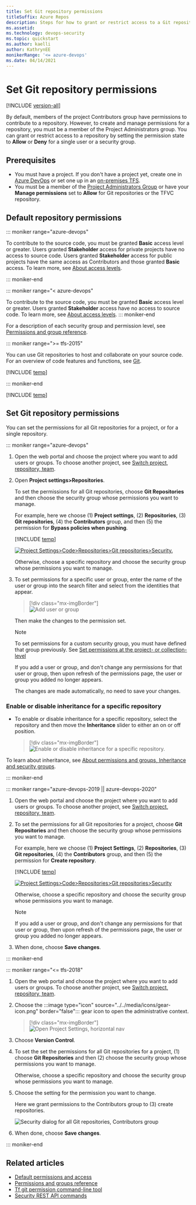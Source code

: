 ```yaml
---
title: Set Git repository permissions
titleSuffix: Azure Repos
description: Steps for how to grant or restrict access to a Git repository feature 
ms.assetid:  
ms.technology: devops-security
ms.topic: quickstart
ms.author: kaelli
author: KathrynEE
monikerRange: '<= azure-devops'
ms.date: 04/14/2021
---
```



# Set Git repository permissions 

[!INCLUDE [version-all](../../includes/version-all.md)]

By default, members of the project Contributors group have permissions to contribute to a repository. However, to create and manage permissions for a repository, you must be a member of the Project Administrators group.  You can grant or restrict access to a repository by setting the permission state to **Allow** or **Deny** for a single user or a security group. 

## Prerequisites

* You must have a project. If you don't have a project yet, create one in [Azure DevOps](../../user-guide/sign-up-invite-teammates.md) or set one up in an [on-premises TFS](../../organizations/projects/create-project.md).
* You must be a member of the [Project Administrators Group](../../organizations/security/set-project-collection-level-permissions.md) or have your **Manage permissions** set to **Allow** for Git repositories or the TFVC repository.  

## Default repository permissions  

::: moniker range="azure-devops"

To contribute to the source code, you must be granted **Basic** access level or greater. Users granted **Stakeholder** access for private projects have no access to source code. Users granted **Stakeholder** access for public projects have the same access as Contributors and those granted **Basic** access. To learn more, see [About access levels](../../organizations/security/access-levels.md).

::: moniker-end

::: moniker range="< azure-devops"

To contribute to the source code, you must be granted **Basic** access level or greater. Users granted **Stakeholder** access have no access to source code. To learn more, see [About access levels](../../organizations/security/access-levels.md).
::: moniker-end

For a description of each security group and permission level, see [Permissions and group reference](../../organizations/security/permissions.md).  

::: moniker range=">= tfs-2015"

You can use Git repositories to host and collaborate on your source code. For an overview of code features and functions, see [Git](index.yml).

[!INCLUDE [temp](../../organizations/security/includes/code-git.md)]

::: moniker-end


<a id="git-repository">  </a>

[!INCLUDE [temp](../../includes/ability-to-find-user-once-added.md)]

## Set Git repository permissions

You can set the permissions for all Git repositories for a project, or for a single repository. 

::: moniker range="azure-devops"

1. Open the web portal and choose the project where you want to add users or groups. To choose another project, see [Switch project, repository, team](../../project/navigation/go-to-project-repo.md).

2. Open **Project settings>Repositories**.  

	To set the permissions for all Git repositories, choose **Git Repositories** and then choose the security group whose permissions you want to manage. 

	For example, here we choose (1) **Project settings**, (2) **Repositories**, (3) **Git repositories**, (4) the **Contributors** group, and then (5) the permission for **Bypass policies when pushing**.

	[!INCLUDE [temp](../../includes/lightbox-image.md)] 

	[![Project Settings>Code>Repositories>Git repositories>Security.](media/git-permissions/open-git-repo.png)](media/git-permissions/open-git-repo-wide.png#lightbox) 

	Otherwise, choose a specific repository and choose the security group whose permissions you want to manage.   

3.  To set permissions for a specific user or group, enter the name of the user or group into the search filter and select from the identities that appear.  

	> [!div class="mx-imgBorder"]  
	> ![Add user or group](media/git-permissions/add-user-group.png)  

	Then make the changes to the permission set. 

	> [!NOTE]  
	> To set permissions for a custom security group, you must have defined that group previously. See [Set permissions at the project- or collection-level](../../organizations/security/set-project-collection-level-permissions.md#project-level)

	If you add a user or group, and don't change any permissions for that user or group, then upon refresh of the permissions page, the user or group you added no longer appears.
 
	The changes are made automatically, no need to save your changes.  

### Enable or disable inheritance for a specific repository

- To enable or disable inheritance for a specific repository, select the repository and then move the **Inheritance** slider to either an on or off position.

	> [!div class="mx-imgBorder"]  
	> ![Enable or disable inheritance for a specific repository.](media/git-permissions/disable-inheritance-specific-repo.png)  

To learn about inheritance, see [About permissions and groups, Inheritance and security groups](../../organizations/security/about-permissions.md#inheritance). 

::: moniker-end


::: moniker range="azure-devops-2019 || azure-devops-2020"

1. Open the web portal and choose the project where you want to add users or groups. To choose another project, see [Switch project, repository, team](../../project/navigation/go-to-project-repo.md).

2. To set the permissions for all Git repositories for a project, choose **Git Repositories** and then choose the security group whose permissions you want to manage. 

	For example, here we choose (1) **Project Settings**, (2) **Repositories**, (3) **Git repositories**, (4) the **Contributors** group, and then (5) the permission for **Create repository**.

	[!INCLUDE [temp](../../includes/lightbox-image.md)] 

	[![Project Settings>Code>Repositories>Git repositories>Security](media/git-permissions/open-repository-security-vert-reduced.png)](media/git-permissions/open-repository-security-vert.png#lightbox) 

	Otherwise, choose a specific repository and choose the security group whose permissions you want to manage.   

	> [!NOTE]  
	> If you add a user or group, and don't change any permissions for that user or group, then upon refresh of the permissions page, the user or group you added no longer appears.
 
4. When done, choose **Save changes**. 

::: moniker-end


::: moniker range="<= tfs-2018"

1. Open the web portal and choose the project where you want to add users or groups. To choose another project, see [Switch project, repository, team](../../project/navigation/go-to-project-repo.md).  

1. Choose the :::image type="icon" source="../../media/icons/gear-icon.png" border="false"::: gear icon to open the administrative context.

	> [!div class="mx-imgBorder"]  
	> ![Open Project Settings, horizontal nav](../../media/settings/open-project-settings-horz.png)  
	
2. Choose **Version Control**.

3. To set the set the permissions for all Git repositories for a project, (1) choose **Git Repositories** and then (2) choose the security group whose permissions you want to manage. 

	Otherwise, choose a specific repository and choose the security group whose permissions you want to manage.   

4. Choose the setting for the permission you want to change. 

	Here we grant permissions to the Contributors group to (3) create repositories. 

	![Security dialog for all Git repositories, Contributors group](media/git-permissions/set-repo-git-permissions.png)  

5. When done, choose **Save changes**. 

::: moniker-end


## Related articles

- [Default permissions and access](../../organizations/security/permissions-access.md) 
- [Permissions and groups reference](../../organizations/security/permissions.md)  
- [Tf git permission command-line tool](../tfvc/git-permission-command.md)  
- [Security REST API commands](/rest/api/azure/devops/security/)

<!---
[![Project Settings>Code>Repositories>TFVC repositories>Security](media/git-tfvc-perm/open-tfvc-repo.png)](media/git-permissions/open-tfvc-repo-wide.png#lightbox) 
-->
